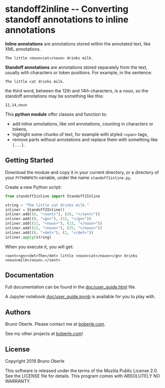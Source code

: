 # standoff2inline -- Converting standoff annotations to inline annotations

**Inline annotations** are annotations stored within the annotated text, like XML annotations.

    The little <noun>cat</noun> drinks milk.

**Standoff annotations** are annotations stored separately from the text, usually with characters or token positions.  For example, in the sentence:

    The little cat drinks milk.

the third word, between the 12th and 14th characters, is a noun, so the standoff annotations may be something like this:

    12,14,noun

This **python module** offer classes and function to:
* add inline annotations, like xml annotations, counting in characters or tokens,
* highlight some chunks of text, for example with styled `<span>` tags,
* remove parts without annotations and replace them with something like `[...]`.

## Getting Started

Download the module and copy it in your current directory, or a directory of your `PYTHONPATH` variable, under the name `standoff2inline.py`.

Create a new Python script:

```python
from standoff2inline import Standoff2Inline

string = "The little cat drinks milk."
inliner = Standoff2Inline()
inliner.add((0, "<sent>"), (26, "</sent>"))
inliner.add((0, "<gn>"), (13, "</gn>"))
inliner.add((11, "<noun>"), (13, "</noun>"))
inliner.add((22, "<noun>"), (25, "</noun>"))
inliner.add((0, "<det>"), (2, "</det>"))
inliner.apply(string)
```

When you execute it, you will get:

```
<sent><gn><det>The</det> little <noun>cat</noun></gn> drinks <noun>milk</noun>.</sent>
```


## Documentation

Full documentation can be found in the [doc/user_guide.html](http://htmlpreview.github.com/?https://github.com/boberle/standoff2inline/blob/master/doc/user_guide.html) file.

A Jupyter notebook [doc/user_guide.ipynb](doc/user_guide.ipynb) is available for you to play with.


## Authors


Bruno Oberle.  Please contact me at [boberle.com](http://boberle.com).

See my other projects at [boberle.com](http://boberle.com)!


## License

Copyright 2019 Bruno Oberle

This software is released under the terms of the Mozilla Public License 2.0.  See the LICENSE file for details.  This program comes with ABSOLUTELY NO WARRANTY.

